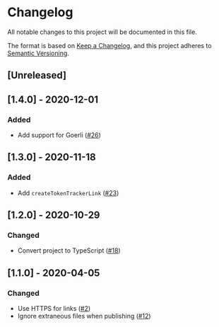 # Changelog

All notable changes to this project will be documented in this file.

The format is based on [Keep a Changelog](https://keepachangelog.com/en/1.0.0/),
and this project adheres to [Semantic Versioning](https://semver.org/spec/v2.0.0.html).

## [Unreleased]

## [1.4.0] - 2020-12-01

### Added

- Add support for Goerli ([#26](https://github.com/MetaMask/etherscan-link/pull/26))

## [1.3.0] - 2020-11-18

### Added

- Add `createTokenTrackerLink` ([#23](https://github.com/MetaMask/etherscan-link/pull/23))

## [1.2.0] - 2020-10-29

### Changed

- Convert project to TypeScript ([#18](https://github.com/MetaMask/etherscan-link/pull/18))

## [1.1.0] - 2020-04-05

### Changed

- Use HTTPS for links ([#2](https://github.com/MetaMask/etherscan-link/pull/2))
- Ignore extraneous files when publishing ([#12](https://github.com/MetaMask/etherscan-link/pull/12))
